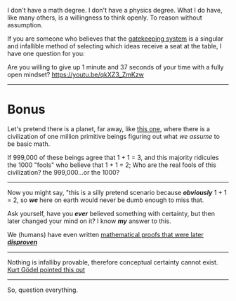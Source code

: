 I don't have a math degree. I don't have a physics degree. What I do have, like many others, is a willingness to think openly. To reason without assumption.

If you are someone who believes that the [gatekeeping system](https://en.wikipedia.org/wiki/Scholarly_peer_review) is a singular and infallible method of selecting which ideas receive a seat at the table, I have one question for you: 

Are you willing to give up 1 minute and 37 seconds of your time with a fully open mindset? https://youtu.be/qkXZ3_ZmKzw


___
# Bonus
Let's pretend there is a planet, far away, like [this one](https://en.wikipedia.org/wiki/Proxima_Centauri), where there is a civilization of one million primitive beings figuring out what *we assume* to be basic math.

If 999,000 of these beings agree that 1 + 1 = 3, and this majority ridicules the 1000 "fools" who believe that 1 + 1 = 2;
Who are the real fools of this civilization? the 999,000...or the 1000?

___
Now you might say, "this is a silly pretend scenario because ***obviously*** 1 + 1 = 2, so ***we*** here on earth would never be dumb enough to miss that.

Ask yourself, have you ***ever*** believed something with certainty, but then later changed your mind on it? I know ***my*** answer to this.

We (humans) have even written [mathematical proofs that were later ***disproven***](https://mathoverflow.net/questions/35468/widely-accepted-mathematical-results-that-were-later-shown-to-be-wrong)
___
Nothing is infalliby provable, therefore conceptual certainty cannot exist. [Kurt Gödel pointed this out](https://www.quantamagazine.org/how-godels-incompleteness-theorems-work-20200714/)
___
So, question everything.
